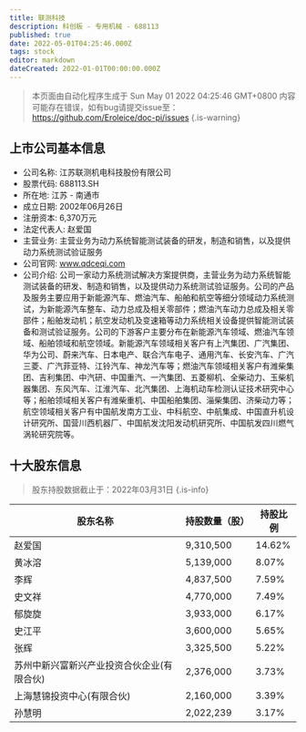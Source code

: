 ```yaml
---
title: 联测科技
description: 科创板 - 专用机械 - 688113
published: true
date: 2022-05-01T04:25:46.000Z
tags: stock
editor: markdown
dateCreated: 2022-01-01T00:00:00.000Z
---
```


> 本页面由自动化程序生成于 Sun May 01 2022 04:25:46 GMT+0800
> 内容可能存在错误，如有bug请提交issue至：https://github.com/Eroleice/doc-pi/issues
{.is-warning}

## 上市公司基本信息
- 公司名称: 江苏联测机电科技股份有限公司
- 股票代码: 688113.SH
- 所在地: 江苏 - 南通市
- 成立日期: 2002年06月26日
- 注册资本: 6,370万元
- 法定代表人: 赵爱国
- 主营业务: 主营业务为动力系统智能测试装备的研发，制造和销售，以及提供动力系统测试验证服务
- 公司官网: www.qdceqi.com
- 公司介绍: 公司一家动力系统测试解决方案提供商，主营业务为动力系统智能测试装备的研发、制造和销售，以及提供动力系统测试验证服务。公司的产品及服务主要应用于新能源汽车、燃油汽车、船舶和航空等细分领域动力系统测试，为新能源汽车整车、动力总成及相关零部件；燃油汽车动力总成及相关零部件；船舶发动机；航空发动机及变速箱等动力系统相关设备提供智能测试装备和测试验证服务。公司的下游客户主要分布在新能源汽车领域、燃油汽车领域、船舶领域和航空领域。新能源汽车领域相关客户有上汽集团、广汽集团、华为公司、蔚来汽车、日本电产、联合汽车电子、通用汽车、长安汽车、广汽三菱、广汽菲亚特、江铃汽车、神龙汽车等；燃油汽车领域相关客户有潍柴集团、吉利集团、中汽研、中国重汽、一汽集团、五菱柳机、全柴动力、玉柴机器集团、东风汽车、江淮汽车、北汽集团、上海机动车检测认证技术研究中心等；船舶领域相关客户有潍柴重机、中国船舶集团、淄柴集团、济柴动力等；航空领域相关客户有中国航发南方工业、中科航空、中航集成、中国直升机设计研究所、国营川西机器厂、中国航发沈阳发动机研究所、中国航发四川燃气涡轮研究院等。


## 十大股东信息
> 股东持股数据截止于：2022年03月31日
{.is-info}

| 股东名称 | 持股数量（股） | 持股比例 |
| --- | --- | --- |
| 赵爱国 | 9,310,500 | 14.62% |
| 黄冰溶 | 5,139,000 | 8.07% |
| 李辉 | 4,837,500 | 7.59% |
| 史文祥 | 4,770,000 | 7.49% |
| 郁旋旋 | 3,933,000 | 6.17% |
| 史江平 | 3,600,000 | 5.65% |
| 张辉 | 3,325,500 | 5.22% |
| 苏州中新兴富新兴产业投资合伙企业(有限合伙) | 2,376,000 | 3.73% |
| 上海慧锦投资中心(有限合伙) | 2,160,000 | 3.39% |
| 孙慧明 | 2,022,239 | 3.17% |




